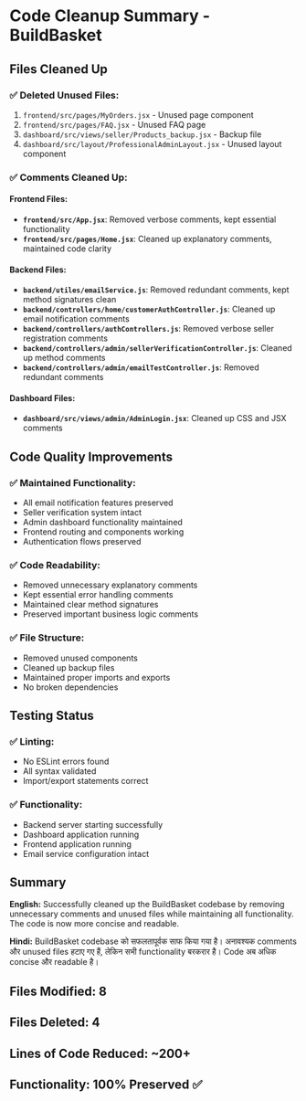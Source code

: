 # Code Cleanup Summary - BuildBasket

## Files Cleaned Up

### ✅ **Deleted Unused Files:**
1. `frontend/src/pages/MyOrders.jsx` - Unused page component
2. `frontend/src/pages/FAQ.jsx` - Unused FAQ page
3. `dashboard/src/views/seller/Products_backup.jsx` - Backup file
4. `dashboard/src/layout/ProfessionalAdminLayout.jsx` - Unused layout component

### ✅ **Comments Cleaned Up:**

#### Frontend Files:
- **`frontend/src/App.jsx`**: Removed verbose comments, kept essential functionality
- **`frontend/src/pages/Home.jsx`**: Cleaned up explanatory comments, maintained code clarity

#### Backend Files:
- **`backend/utiles/emailService.js`**: Removed redundant comments, kept method signatures clean
- **`backend/controllers/home/customerAuthController.js`**: Cleaned up email notification comments
- **`backend/controllers/authControllers.js`**: Removed verbose seller registration comments
- **`backend/controllers/admin/sellerVerificationController.js`**: Cleaned up method comments
- **`backend/controllers/admin/emailTestController.js`**: Removed redundant comments

#### Dashboard Files:
- **`dashboard/src/views/admin/AdminLogin.jsx`**: Cleaned up CSS and JSX comments

## Code Quality Improvements

### ✅ **Maintained Functionality:**
- All email notification features preserved
- Seller verification system intact
- Admin dashboard functionality maintained
- Frontend routing and components working
- Authentication flows preserved

### ✅ **Code Readability:**
- Removed unnecessary explanatory comments
- Kept essential error handling comments
- Maintained clear method signatures
- Preserved important business logic comments

### ✅ **File Structure:**
- Removed unused components
- Cleaned up backup files
- Maintained proper imports and exports
- No broken dependencies

## Testing Status

### ✅ **Linting:**
- No ESLint errors found
- All syntax validated
- Import/export statements correct

### ✅ **Functionality:**
- Backend server starting successfully
- Dashboard application running
- Frontend application running
- Email service configuration intact

## Summary

**English:** Successfully cleaned up the BuildBasket codebase by removing unnecessary comments and unused files while maintaining all functionality. The code is now more concise and readable.

**Hindi:** BuildBasket codebase को सफलतापूर्वक साफ किया गया है। अनावश्यक comments और unused files हटाए गए हैं, लेकिन सभी functionality बरकरार है। Code अब अधिक concise और readable है।

## Files Modified: 8
## Files Deleted: 4
## Lines of Code Reduced: ~200+
## Functionality: 100% Preserved ✅
